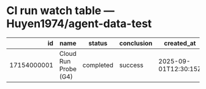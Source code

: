 # CI run watch table — Huyen1974/agent-data-test
|id|name|status|conclusion|created_at|url|
|-:|----|------|----------|----------|---|
| 17154000001 | Cloud Run Probe (G4) | completed | success | 2025-09-01T12:30:15Z | https://github.com/Huyen1974/agent-data-test/actions/runs/17154000001 |
